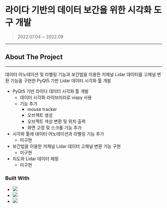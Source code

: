 # 라이다 기반의 데이터 보간을 위한 시각화 도구 개발

> 2022.07.04 ~ 2022.09

---
## About The Project
---

데이터 어노테이션 및 라벨링 기능과 보간법을 이용한 저채널 Lidar 데이터를 고채널 변환 기능을 구현한 PyQt5 기반 Lidar 데이터 시각화 툴 개발

* PyQt5 기반 라이다 데이터 시각화 툴 개발
    * 데이터 시각화 라이브러리로 vispy 사용
    * 기능 추가
        * mouse tracker
        * 오브젝트 생성
        * 오브젝트 색상 변환 및 위치 출력
        * 화면 고정 및 스크롤 기능 추가
* 시각화 툴에 데이터 어노테이션과 라벨링 기능 추가  
    * 미구현
* 보간법을 이용한 저채널 Lidar 데이터 고채널 변환 기능 구현
    * 미구현
* 지도와 Lidar 데이터 매핑
    * 미구현
### Built With
* <img src="https://img.shields.io/badge/Python-3776AB?style=for-the-badge&logo=Python&logoColor=white">

* <img src="https://img.shields.io/badge/PyQt5-41CD52?style=for-the-badge&logo=Qt&logoColor=white">

* <img src="https://img.shields.io/badge/vispy-5F259F?style=for-the-badge"/>
